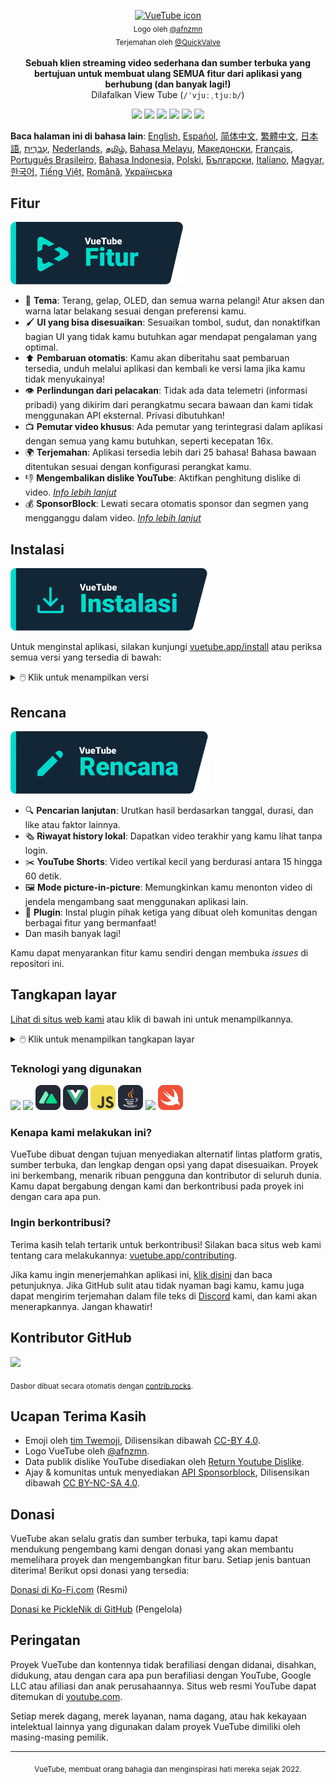 <p align="center">
  <a href="https://vuetube.app/">
    <img src="https://cdn.discordapp.com/attachments/751596360108605500/980418672331988992/VueTube_Dark.svg" alt="VueTube icon" width="500"/>
  </a>
  </br>
  <sub>Logo oleh <a href="https://github.com/afnzmn">@afnzmn</a></sub></br>
  <sub>Terjemahan oleh <a href="https://github.com/QuickValve">@QuickValve</a></sub>
  </br>
  </br>
<strong>Sebuah klien streaming video sederhana dan sumber terbuka yang bertujuan untuk membuat ulang SEMUA fitur dari aplikasi yang berhubung (dan banyak lagi!)</strong>
</br>
Dilafalkan View Tube (<code>/ˈvjuːˌtjuːb/</code>)
</p>

<p align="center">
  <a href="https://github.com/VueTubeApp/VueTube/blob/main/LICENSE" alt="License"><img src="https://img.shields.io/github/license/VueTubeApp/VueTube"></img></a>
  <a href="https://github.com/VueTubeApp/VueTube/actions/workflows/ci.yml" alt="CI"><img src="https://github.com/VueTubeApp/VueTube/actions/workflows/ci.yml/badge.svg"></img></a>
  <a href="https://reddit.com/r/vuetube" alt="Reddit"><img src="https://img.shields.io/reddit/subreddit-subscribers/vuetube?label=r%2FVuetube&logo=reddit&logoColor=white"></img></a>
  <a href="https://t.me/VueTube" alt="Telegram"><img src="https://img.shields.io/endpoint?label=VueTube&url=https%3A%2F%2Ftelegram-badge-4mbpu8e0fit4.runkit.sh%2F%3Furl%3Dhttps%3A%2F%2Ft.me%2FVuetube"></img></a>
  <a href="https://discord.gg/7P8KJrdd5W" alt="Discord"><img src="https://img.shields.io/discord/946587366242533377?label=Discord&style=flat&logo=discord&logoColor=white"></img></a>
  <a href="https://twitter.com/VueTubeApp" alt="Twitter"><img src="https://img.shields.io/twitter/follow/VueTubeApp?label=Follow&style=flat&logo=twitter"></img></a>
</p>

**Baca halaman ini di bahasa lain**: [English,](/readme.md) [Español,](readme.es.md) [简体中文,](readme.zh-hans.md) [繁體中文,](readme.zh-hant.md) [日本語,](readme.ja.md) [עִברִית,](readme.he.md) [Nederlands,](readme.nl.md) [தமிழ்,](readme.ta.md) [Bahasa Melayu,](readme.ms.md) [Македонски,](readme.mk.md) [Français,](readme.fr.md) [Português Brasileiro,](readme.pt-br.md) [Bahasa Indonesia,](readme.id.md) [Polski,](readme.pl.md) [Български,](readme.bg.md) [Italiano,](readme.it.md) [Magyar,](readme.hu.md) [한국어,](readme.kr.md) [Tiếng Việt,](readme.vi.md) [Română,](/readme/readme.ro.md) [Українська](/readme/readme.ua.md)

## Fitur

<img src="../resources/readme-id/Features.id.svg" alt="VueTube icon" height="100"/>

- 🎨 **Tema**: Terang, gelap, OLED, dan semua warna pelangi! Atur aksen dan warna latar belakang sesuai dengan preferensi kamu.
- 🖌️ **UI yang bisa disesuaikan**: Sesuaikan tombol, sudut, dan nonaktifkan bagian UI yang tidak kamu butuhkan agar mendapat pengalaman yang optimal.
- ⬆️ **Pembaruan otomatis**: Kamu akan diberitahu saat pembaruan tersedia, unduh melalui aplikasi dan kembali ke versi lama jika kamu tidak menyukainya!
- 👁️ **Perlindungan dari pelacakan**: Tidak ada data telemetri (informasi pribadi) yang dikirim dari perangkatmu secara bawaan dan kami tidak menggunakan API eksternal. Privasi dibutuhkan!
- 📺 **Pemutar video khusus**: Ada pemutar yang terintegrasi dalam aplikasi dengan semua yang kamu butuhkan, seperti kecepatan 16x.
- 🌍 **Terjemahan**: Aplikasi tersedia lebih dari 25 bahasa! Bahasa bawaan ditentukan sesuai dengan konfigurasi perangkat kamu.
- 👎 **Mengembalikan dislike YouTube**: Aktifkan penghitung dislike di video. [_Info lebih lanjut_](https://returnyoutubedislike.com)
- 💰 **SponsorBlock**: Lewati secara otomatis sponsor dan segmen yang mengganggu dalam video. [_Info lebih lanjut_](https://sponsor.ajay.app)

## Instalasi

<img src="../resources/readme-id/Install.id.svg" alt="VueTube icon" height="100"/>

Untuk menginstal aplikasi, silakan kunjungi [vuetube.app/install](https://www.vuetube.app/install) atau periksa semua versi yang tersedia di bawah:

<details>
  <summary>🖱️ Klik untuk menampilkan versi</summary>
<br />

### Android

| <a href=https://nightly.link/VueTubeApp/VueTube/workflows/ci/main/android.zip><img id="im" width="200" src=../resources/getunstable.png></a> | <a href=https://github.com/VueTubeApp/VueTube/releases/tag/0.4.2><img id="im" width="200" src=../resources/getcanary.png></a> | <a href=https://vuetube.app/install><img id="im" width="200" src=../resources/getstable.png></a> |
| ------------------------------------------------------------------------------------------------------------------------------------------- | --------------------------------------------------------------------------------------------------------------------------------------------------------------- | ----------------------------------------------------------------------------------------------- |
| Banyak bug, tapi kamu mendapatkan akses awal ke fitur baru.                                                                                                 | Lebih sedikit bug dari unstable, sedikit lebih banyak fitur dari stable.                                                                                         | Belum tersedia.                                          |

### iOS

| <a href=https://nightly.link/VueTubeApp/VueTube/workflows/ci/main/iOS.zip><img id="im" width="200" src=../resources/getunstable.png></a> | <a href=https://cdn.discordapp.com/attachments/949908267855921163/972164558930198528/VueTube-Canary-May-6-2022.ipa><img id="im" width="200" src=../resources/getcanary.png></a> | <a href=https://vuetube.app/install><img id="im" width="200" src=../resources/getstable.png></a> |
| --------------------------------------------------------------------------------------------------------------------------------------- | ------------------------------------------------------------------------------------------------------------------------------------------------------------------------------ | ----------------------------------------------------------------------------------------------- |
| Banyak bug, tapi kamu mendapatkan akses awal ke fitur baru.                                                                                             | Lebih sedikit bug dari unstable, sedikit lebih banyak fitur dari stable.                                                                                                        | Belum tersedia.                                          |

</details>

## Rencana

<img src="../resources/readme-id/Plans.id.svg" alt="VueTube icon" height="100"/>

- 🔍 **Pencarian lanjutan**: Urutkan hasil berdasarkan tanggal, durasi, dan like atau faktor lainnya.
- 🗞️ **Riwayat history lokal**: Dapatkan video terakhir yang kamu lihat tanpa login.
- ✂️ **YouTube Shorts**: Video vertikal kecil yang berdurasi antara 15 hingga 60 detik.
- 🖼️ **Mode picture-in-picture**: Memungkinkan kamu menonton video di jendela mengambang saat menggunakan aplikasi lain.
- 🧩 **Plugin**: Instal plugin pihak ketiga yang dibuat oleh komunitas dengan berbagai fitur yang bermanfaat!
- Dan masih banyak lagi!

Kamu dapat menyarankan fitur kamu sendiri dengan membuka *issues* di repositori ini.

## Tangkapan layar

[Lihat di situs web kami](https://www.vuetube.app/info/screenshots) atau klik di bawah ini untuk menampilkannya.

<details>
  <summary> 🖱️ Klik untuk menampilkan tangkapan layar </summary>
<br />
  
<img src="https://vuetube.app/wtch.png" width="400">
<img src="https://vuetube.app/stng.png" width="400">
<img src="https://vuetube.app/srch.png" width="400">
     
</details>

### Teknologi yang digunakan

<a href="https://capacitorjs.com/solution/vue"><img src="https://cdn.discordapp.com/attachments/953538236716814356/955694368742834176/Capacitator-Dark.svg" height=40/></a> <a href="https://vuetifyjs.com/"><img src="https://cdn.discordapp.com/attachments/810799100940255260/973719873467342908/Vuetify-Dark.svg" height=40/></a> <a href="https://nuxtjs.org/"><img src="https://github.com/tandpfun/skill-icons/raw/main/icons/NuxtJS-Dark.svg" height=40/></a> <a href="https://vuejs.org/"><img src="https://github.com/tandpfun/skill-icons/raw/main/icons/VueJS-Dark.svg" height=40/></a> <a href="https://javascript.com/"><img src="https://github.com/tandpfun/skill-icons/raw/main/icons/JavaScript.svg" height=40/></a> <a href="https://java.com/"><img src="https://github.com/tandpfun/skill-icons/raw/main/icons/Java-Dark.svg" height=40/></a> <a href="https://gradle.com/"><img src="https://cdn.discordapp.com/attachments/810799100940255260/955691550560636958/Gradle.svg" height=40/></a> <a href="https://developer.apple.com/swift/"><img src="https://github.com/tandpfun/skill-icons/raw/main/icons/Swift.svg" height=40/></a>

### Kenapa kami melakukan ini?

VueTube dibuat dengan tujuan menyediakan alternatif lintas platform gratis, sumber terbuka, dan lengkap dengan opsi yang dapat disesuaikan. Proyek ini berkembang, menarik ribuan pengguna dan kontributor di seluruh dunia. Kamu dapat bergabung dengan kami dan berkontribusi pada proyek ini dengan cara apa pun.

### Ingin berkontribusi?

Terima kasih telah tertarik untuk berkontribusi! Silakan baca situs web kami tentang cara melakukannya: [vuetube.app/contributing](https://www.vuetube.app/contributing).

Jika kamu ingin menerjemahkan aplikasi ini, [klik disini](/NUXT/plugins/languages) dan baca petunjuknya. Jika GitHub sulit atau tidak nyaman bagi kamu, kamu juga dapat mengirim terjemahan dalam file teks di [Discord](https://vuetube.app/discord) kami, dan kami akan menerapkannya. Jangan khawatir!

## Kontributor GitHub

<a href="https://github.com/VueTubeApp/VueTube/graphs/contributors">
  <img src="https://contrib.rocks/image?repo=VueTubeApp/VueTube" />
</a>

<sub>Dasbor dibuat secara otomatis dengan [contrib.rocks](https://contrib.rocks). </sub>

## Ucapan Terima Kasih

- Emoji oleh [tim Twemoji](https://twemoji.twitter.com/), Dilisensikan dibawah [CC-BY 4.0](https://creativecommons.org/licenses/by/4.0/).
- Logo VueTube oleh [@afnzmn](https://github.com/afnzmn).
- Data publik dislike YouTube disediakan oleh [Return Youtube Dislike](https://returnyoutubedislike.com).
- Ajay & komunitas untuk menyediakan [API Sponsorblock](https://sponsor.ajay.app), Dilisensikan dibawah [CC BY-NC-SA 4.0](https://creativecommons.org/licenses/by-nc-sa/4.0/).

## Donasi 

VueTube akan selalu gratis dan sumber terbuka, tapi kamu dapat mendukung pengembang kami dengan donasi yang akan membantu memelihara proyek dan mengembangkan fitur baru. Setiap jenis bantuan diterima! Berikut opsi donasi yang tersedia:

[Donasi di Ko-Fi.com](https://ko-fi.com/vuetube) (Resmi)

[Donasi ke PickleNik di GitHub](https://github.com/sponsors/PickleNik) (Pengelola)

## Peringatan

Proyek VueTube dan kontennya tidak berafiliasi dengan didanai, disahkan, didukung, atau dengan cara apa pun berafiliasi dengan YouTube, Google LLC atau afiliasi dan anak perusahaannya. Situs web resmi YouTube dapat ditemukan di [youtube.com](https://www.youtube.com).

Setiap merek dagang, merek layanan, nama dagang, atau hak kekayaan intelektual lainnya yang digunakan dalam proyek VueTube dimiliki oleh masing-masing pemilik.

<hr>

<p align="center">
<sub>VueTube, membuat orang bahagia dan menginspirasi hati mereka sejak 2022.</sub>
</p>
